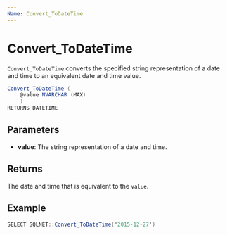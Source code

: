 ```yaml
---
Name: Convert_ToDateTime
---
```


# Convert_ToDateTime

`Convert_ToDateTime` converts the specified string representation of a date and time to an equivalent date and time value.

```csharp
Convert_ToDateTime (
	@value NVARCHAR (MAX)
	)
RETURNS DATETIME
```

## Parameters

  - **value**: The string representation of a date and time.

## Returns

The date and time that is equivalent to the `value`.

## Example

```csharp
SELECT SQLNET::Convert_ToDateTime('2015-12-27')
```
